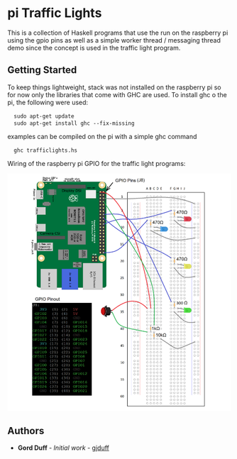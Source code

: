 # pi Traffic Lights

This is a collection of Haskell programs that use the run on the
raspberry pi using the gpio pins as well as a simple worker thread
/ messaging thread demo since the concept is used in the traffic
light program.

## Getting Started

To keep things lightweight, stack was not installed on the raspberry
pi so for now only the libraries that come with GHC are used.
To install ghc o the pi, the following were used:
```
  sudo apt-get update
  sudo apt-get install ghc --fix-missing
```

examples can be compiled on the pi with a simple ghc command
```
  ghc trafficlights.hs
```

Wiring of the raspberry pi GPIO for the traffic light programs:

![](images/pi4_traffic.png)


## Authors

* **Gord Duff** - *Initial work* - [gjduff](https://github.com/gjduff)
